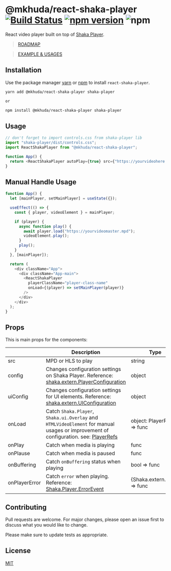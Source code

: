 # @mkhuda/react-shaka-player [![Build Status](https://app.travis-ci.com/mkhuda/react-shaka-player.svg?branch=main)](https://app.travis-ci.com/mkhuda/react-shaka-player) [![npm version](https://badge.fury.io/js/%40mkhuda%2Freact-shaka-player.svg)](https://badge.fury.io/js/%40mkhuda%2Freact-shaka-player) ![npm](https://img.shields.io/npm/v/shaka-player?label=shaka-player)

React video player built on top of [Shaka Player](https://github.com/google/shaka-player). 
> [ROADMAP](https://github.com/mkhuda/react-shaka-player/wiki/Initial-Roadmap)

> [EXAMPLE & USAGES](https://github.com/mkhuda/react-shaka-player/wiki/Usages-&-Examples)

## Installation

Use the package manager [yarn](https://classic.yarnpkg.com/en/) or [npm](https://www.npmjs.com/) to install `react-shaka-player`.

```bash
yarn add @mkhuda/react-shaka-player shaka-player

or

npm install @mkhuda/react-shaka-player shaka-player
```

## Usage

```javascript
// don't forget to import controls.css from shaka-player lib
import "shaka-player/dist/controls.css";
import ReactShakaPlayer from "@mkhuda/react-shaka-player";

function App() {
  return <ReactShakaPlayer autoPlay={true} src={"https://yourvideohere.mpd"} />;
}
```

## Manual Handle Usage

```javascript
function App() {
  let [mainPlayer, setMainPlayer] = useState({});

  useEffect(() => {
    const { player, videoElement } = mainPlayer;

    if (player) {
      async function play() {
        await player.load("https://yourvideomaster.mpd");
        videoElement.play();
      }
      play();
    }
  }, [mainPlayer]);

  return (
    <div className="App">
      <div className="App-main">
        <ReactShakaPlayer
          playerClassName="player-class-name"
          onLoad={(player) => setMainPlayer(player)}
        />
      </div>
    </div>
  );
}
```

## Props

This is main props for the components:

|                |Description                         |Type                         |
|----------------|-------------------------------|-----------------------------|
|src|MPD or HLS to play            |string           |
|config |Changes configuration settings on Shaka Player. Reference: [shaka.extern.PlayerConfiguration](https://shaka-player-demo.appspot.com/docs/api/shaka.extern.html#.PlayerConfiguration)      | object            |
|uiConfig |Changes configuration settings for UI elements. Reference: [shaka.extern.UIConfiguration](https://shaka-player-demo.appspot.com/docs/api/shaka.extern.html#.UIConfiguration)      | object            |
|onLoad |Catch `Shaka.Player`, `Shaka.ui.Overlay` and `HTMLVideoElement` for manual usages or improvement of configuration. see: [PlayerRefs](https://github.com/mkhuda/react-shaka-player/blob/c4459e31027a08165007d03c9a08ff8a3e5de3dc/src/types/index.ts#L3) |object: PlayerRefs => func|
|onPlay|Catch when media is playing |func|
|onPlause|Catch when media is paused |func|
|onBuffering |Catch `onBuffering` status when playing |bool => func|
|onPlayerError |Catch `error` when playing. Reference: [Shaka.Player.ErrorEvent](https://shaka-player-demo.appspot.com/docs/api/shaka.Player.html#.event:ErrorEvent) |{Shaka.extern.Error} => func|

## Contributing

Pull requests are welcome. For major changes, please open an issue first to discuss what you would like to change.

Please make sure to update tests as appropriate.

## License

[MIT](https://choosealicense.com/licenses/mit/)
